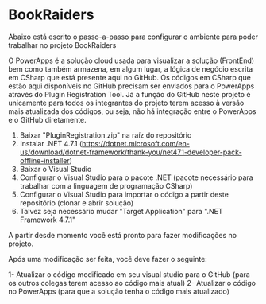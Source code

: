 # BookRaiders

Abaixo está escrito o passo-a-passo para configurar o ambiente para poder trabalhar no projeto BookRaiders

O PowerApps é a solução cloud usada para visualizar a solução (FrontEnd) bem como também armazena, em algum lugar, a lógica de negócio escrita em CSharp que está presente aqui no GitHub.
Os códigos em CSharp que estão aqui disponíveis no GitHub precisam ser enviados para o PowerApps através do Plugin Registration Tool. Já a função do GitHub neste projeto é unicamente para todos os integrantes do projeto terem acesso à versão mais atualizada dos códigos, ou seja, não há integração entre o PowerApps e o GitHub diretamente.

1. Baixar "PluginRegistration.zip" na raíz do repositório
2. Instalar .NET 4.7.1 (https://dotnet.microsoft.com/en-us/download/dotnet-framework/thank-you/net471-developer-pack-offline-installer)
3. Baixar o Visual Studio
4. Configurar o Visual Studio para o pacote .NET (pacote necessário para trabalhar com a linguagem de programação CSharp)
5. Configurar o Visual Studio para importar o código a partir deste repositório (clonar e abrir solução)
6. Talvez seja necessário mudar "Target Application" para ".NET Framework 4.7.1"

A partir desde momento você está pronto para fazer modificações no projeto.

Após uma modificação ser feita, você deve fazer o seguinte:

1- Atualizar o código modificado em seu visual studio para o GitHub (para os outros colegas terem acesso ao código mais atual)
2- Atualizar o código no PowerApps (para que a solução tenha o código mais atualizado)
